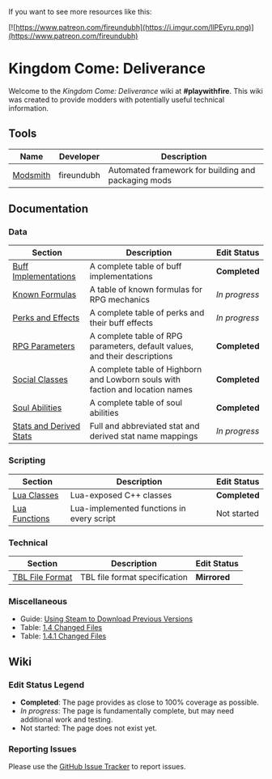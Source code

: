 <!-- TITLE: Kingdom Come -->
<!-- SUBTITLE: Kingdom Come: Deliverance -->

If you want to see more resources like this:

[![https://www.patreon.com/fireundubh](https://i.imgur.com/llPEyru.png)](https://www.patreon.com/fireundubh)

# Kingdom Come: Deliverance
Welcome to the *Kingdom Come: Deliverance* wiki at **#playwithfire**. This wiki was created to provide modders with potentially useful technical information.

## Tools

Name | Developer | Description
--- | --- | ---
[Modsmith](https://github.com/fireundubh/modsmith) | fireundubh | Automated framework for building and packaging mods


## Documentation

### Data

Section | Description | Edit Status
--- | --- | ---
[Buff Implementations](kingdomcome/buffs) | A complete table of buff implementations | **Completed**
[Known Formulas](kingdomcome/formulas) | A table of known formulas for RPG mechanics | *In progress*
[Perks and Effects](kingdomcome/perks) | A complete table of perks and their buff effects | *In progress*
[RPG Parameters](kingdomcome/rpg-parameters) | A complete table of RPG parameters, default values, and their descriptions | **Completed**
[Social Classes](kingdomcome/social-classes) | A complete table of Highborn and Lowborn souls with faction and location names | **Completed**
[Soul Abilities](kingdomcome/soul-abilities) | A complete table of soul abilities | **Completed**
[Stats and Derived Stats](kingdomcome/stats) | Full and abbreviated stat and derived stat name mappings | *In progress*

### Scripting

Section | Description | Edit Status
--- | --- | ---
[Lua Classes](kingdomcome/classes) | Lua-exposed C++ classes | **Completed**
[Lua Functions](kingdomcome/functions) | Lua-implemented functions in every script | Not started

### Technical

Section | Description | Edit Status
--- | --- | ---
[TBL File Format](kingdomcome/tbl-file-format) | TBL file format specification | **Mirrored**

### Miscellaneous

- Guide: [Using Steam to Download Previous Versions](kingdomcome/steam-console)
- Table: [1.4 Changed Files](https://gist.github.com/fireundubh/fdc526f7941c87707ecd21febe55dc6a)
- Table: [1.4.1 Changed Files](https://gist.github.com/fireundubh/148a840352cada34d49e7c4f3e2013f2)

## Wiki

### Edit Status Legend

* **Completed**: The page provides as close to 100% coverage as possible.
* *In progress*: The page is fundamentally complete, but may need additional work and testing.
* Not started: The page does not exist yet.

### Reporting Issues

Please use the [GitHub Issue Tracker](https://github.com/fireundubh/playwithfire/issues) to report issues.